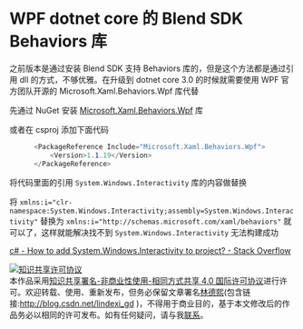 # WPF dotnet core 的 Blend SDK Behaviors 库

之前版本是通过安装 Blend SDK 支持 Behaviors 库的，但是这个方法都是通过引用 dll 的方式，不够优雅。在升级到 dotnet core 3.0 的时候就需要使用 WPF 官方团队开源的 Microsoft.Xaml.Behaviors.Wpf 库代替

<!--more-->
<!-- CreateTime:5/17/2020 2:13:54 PM -->

<!-- 发布 -->

先通过 NuGet 安装 [Microsoft.Xaml.Behaviors.Wpf](https://www.nuget.org/packages/Microsoft.Xaml.Behaviors.Wpf) 库

或者在 csproj 添加下面代码

```csharp
      <PackageReference Include="Microsoft.Xaml.Behaviors.Wpf">
          <Version>1.1.19</Version>
      </PackageReference>
```

将代码里面的引用 `System.Windows.Interactivity` 库的内容做替换

将 `xmlns:i="clr-namespace:System.Windows.Interactivity;assembly=System.Windows.Interactivity"` 替换为 `xmlns:i="http://schemas.microsoft.com/xaml/behaviors"` 就可以了，这样就能解决找不到 `System.Windows.Interactivity` 无法构建成功



[c# - How to add System.Windows.Interactivity to project? - Stack Overflow](https://stackoverflow.com/questions/8360209/how-to-add-system-windows-interactivity-to-project )

<a rel="license" href="http://creativecommons.org/licenses/by-nc-sa/4.0/"><img alt="知识共享许可协议" style="border-width:0" src="https://licensebuttons.net/l/by-nc-sa/4.0/88x31.png" /></a><br />本作品采用<a rel="license" href="http://creativecommons.org/licenses/by-nc-sa/4.0/">知识共享署名-非商业性使用-相同方式共享 4.0 国际许可协议</a>进行许可。欢迎转载、使用、重新发布，但务必保留文章署名[林德熙](http://blog.csdn.net/lindexi_gd)(包含链接:http://blog.csdn.net/lindexi_gd )，不得用于商业目的，基于本文修改后的作品务必以相同的许可发布。如有任何疑问，请与我[联系](mailto:lindexi_gd@163.com)。
